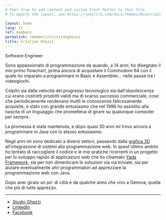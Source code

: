 ```yaml
---
# Feel free to add content and custom Front Matter to this file.
# To modify the layout, see https://jekyllrb.com/docs/themes/#overriding-theme-defaults

layout: home
lang: it
ref: members
permalink: /members/cristianghezzi
title: Cristian Ghezzi
---
```


Software Engineer

Sono appassionato di programmazione da quando, a 14 anni, ho disegnato il mio primo flowchart, prima ancora di acquistare il Commodore 64 con il quale ho imparato a programmare in Basic e Assembler... nelle pause tra i videogiochi.

Colpito sia dalla velocità del progresso tecnologico sia dall'obsolescenza cui erano costretti prodotti validi ma di scarso successo commerciale, cose che periodicamente rendevano inutili le conoscenze faticosamente acquisite, è stato con grande entusiasmo che nel 1996 ho assistito alla nascita di un linguaggio che prometteva di girare su qualunque computer per sempre.

La promessa è stata mantenuta, e dopo quasi 30 anni mi trovo ancora a programmare in Java con lo stesso entusiasmo.

Negli anni mi sono dedicato a diversi settori, passando dalla [grafica 3D](https://dl.acm.org/doi/10.1145/275519.275526) all'integrazione di sistemi alla programmazione web. In quest'ultimo ambito ho tentato di raccogliere il codice e le mie pratiche ricorrenti in un progetto per lo sviluppo rapido di applicazioni web che ho chiamato [Yada Framework](https://yadaframework.net/), sia per non dimenticare le soluzioni via via trovate, sia per aiutare eventualmente altri programmatori ad apprezzare la programmazione web con Java.

Dopo aver girato un po' di città è da qualche anno che vivo a Genova, quella che più di tutte apprezzo.


---

* [Studio Ghezzi](https://studio.ghezzi.net/)
* [LinkedIn](https://www.linkedin.com/in/cristianghezzi)
* [Facebook](https://www.facebook.com/cristian.ghezzi)
